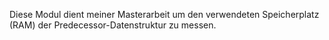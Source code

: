 Diese Modul dient meiner Masterarbeit um den verwendeten Speicherplatz (RAM) der Predecessor-Datenstruktur zu messen. 
